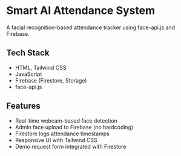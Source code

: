 # Smart AI Attendance System

A facial recognition-based attendance tracker using face-api.js and Firebase.

## Tech Stack
- HTML, Tailwind CSS
- JavaScript
- Firebase (Firestore, Storage)
- face-api.js

##  Features
- Real-time webcam-based face detection
- Admin face upload to Firebase (no hardcoding)
- Firestore logs attendance timestamps
- Responsive UI with Tailwind CSS
- Demo request form integrated with Firestore

